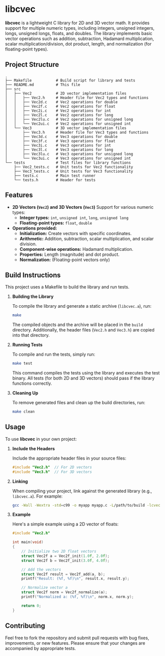 # libcvec

**libcvec** is a lightweight C library for 2D and 3D vector math. It provides support for multiple numeric types, including integers, unsigned integers, longs, unsigned longs, floats, and doubles. The library implements basic vector operations such as addition, subtraction, Hadamard multiplication, scalar multiplication/division, dot product, length, and normalization (for floating-point types).

## Project Structure

```
.
├── Makefile           # Build script for library and tests
├── README.md          # This file
├── src
│   ├── Vec2           # 2D vector implementation files
│   │   ├── Vec2.h     # Header file for Vec2 types and functions
│   │   ├── Vec2d.c    # Vec2 operations for double
│   │   ├── Vec2f.c    # Vec2 operations for float
│   │   ├── Vec2i.c    # Vec2 operations for int
│   │   ├── Vec2l.c    # Vec2 operations for long
│   │   ├── Vec2lu.c   # Vec2 operations for unsigned long
│   │   └── Vec2ui.c   # Vec2 operations for unsigned int
│   └── Vec3           # 3D vector implementation files
│       ├── Vec3.h     # Header file for Vec3 types and functions
│       ├── Vec3d.c    # Vec3 operations for double
│       ├── Vec3f.c    # Vec3 operations for float
│       ├── Vec3i.c    # Vec3 operations for int
│       ├── Vec3l.c    # Vec3 operations for long
│       ├── Vec3lu.c   # Vec3 operations for unsigned long
│       └── Vec3ui.c   # Vec3 operations for unsigned int
└── tests              # Test files for library functions
    ├── Vec2_tests.c   # Unit tests for Vec2 functionality
    ├── Vec3_tests.c   # Unit tests for Vec3 functionality
    ├── tests.c        # Main test runner
    └── tests.h        # Header for tests
```

## Features

- **2D Vectors (`Vec2`) and 3D Vectors (`Vec3`)**
  Support for various numeric types:
  - **Integer types:** `int`, `unsigned int`, `long`, `unsigned long`
  - **Floating-point types:** `float`, `double`
- **Operations provided:**
  - **Initialization:** Create vectors with specific coordinates.
  - **Arithmetic:** Addition, subtraction, scalar multiplication, and scalar division.
  - **Component-wise operations:** Hadamard multiplication.
  - **Properties:** Length (magnitude) and dot product.
  - **Normalization:** (Floating-point vectors only)

## Build Instructions

This project uses a Makefile to build the library and run tests.

1. **Building the Library**

   To compile the library and generate a static archive (`libcvec.a`), run:

   ```bash
   make
   ```

   The compiled objects and the archive will be placed in the `build` directory. Additionally, the header files (`Vec2.h` and `Vec3.h`) are copied into that directory.

2. **Running Tests**

   To compile and run the tests, simply run:

   ```bash
   make test
   ```

   This command compiles the tests using the library and executes the test binary. All tests (for both 2D and 3D vectors) should pass if the library functions correctly.

3. **Cleaning Up**

   To remove generated files and clean up the build directories, run:

   ```bash
   make clean
   ```

## Usage

To use **libcvec** in your own project:

1. **Include the Headers**

   Include the appropriate header files in your source files:

   ```c
   #include "Vec2.h"  // For 2D vectors
   #include "Vec3.h"  // For 3D vectors
   ```

2. **Linking**

   When compiling your project, link against the generated library (e.g., `libcvec.a`). For example:

   ```bash
   gcc -Wall -Wextra -std=c99 -o myapp myapp.c -L/path/to/build -lcvec
   ```

3. **Example**

   Here's a simple example using a 2D vector of floats:

   ```c
   #include "Vec2.h"

   int main(void)
   {
       // Initialize two 2D float vectors
       struct Vec2f a = Vec2f_init(1.0f, 2.0f);
       struct Vec2f b = Vec2f_init(3.0f, 4.0f);

       // Add the vectors
       struct Vec2f result = Vec2f_add(a, b);
       printf("Result: (%f, %f)\n", result.x, result.y);

       // Normalize vector a
       struct Vec2f norm = Vec2f_normalize(a);
       printf("Normalized a: (%f, %f)\n", norm.x, norm.y);

       return 0;
   }
   ```

## Contributing

Feel free to fork the repository and submit pull requests with bug fixes, improvements, or new features. Please ensure that your changes are accompanied by appropriate tests.
